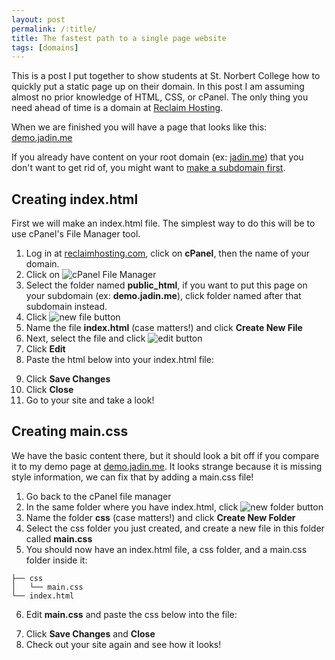 ```yaml
---
layout: post
permalink: /:title/
title: The fastest path to a single page website
tags: [domains]
---
```

This is a post I put together to show students at St. Norbert College how to quickly put a static page up on their domain. In this post I am assuming almost no prior knowledge of HTML, CSS, or cPanel. The only thing you need ahead of time is a domain at [Reclaim Hosting](https://reclaimhosting.com).

When we are finished you will have a page that looks like this: [demo.jadin.me](https://demo.jadin.me)

If you already have content on your root domain (ex: [jadin.me](https://jadin.me)) that you don't want to get rid of, you might want to [make a subdomain first](http://knight.domains/kb/creating-a-subdomain/). 

## Creating index.html

First we will make an index.html file. The simplest way to do this will be to use cPanel's File Manager tool.

1. Log in at [reclaimhosting.com](reclaimhosting.com), click on **cPanel**, then the name of your domain.
2. Click on ![cPanel File Manager](https://i.imgur.com/0JXPNAK.png)
3. Select the folder named **public_html**, if you want to put this page on your subdomain (ex: **demo.jadin.me**), click folder named after that subdomain instead.
4. Click ![new file button](https://i.imgur.com/e5cOxXl.png)
5. Name the file **index.html** (case matters!) and click **Create New File**
6. Next, select the file and click ![edit button](https://i.imgur.com/ucduek5.png)
7. Click **Edit**
8. Paste the html below into your index.html file:
<script src="https://gist.github.com/TaylorJadin/d789db56a7cfc37ebe34af3ed990092f.js"></script>
9. Click **Save Changes**
10. Click **Close**
11. Go to your site and take a look! 

## Creating main.css
We have the basic content there, but it should look a bit off if you compare it to my demo page at [demo.jadin.me](https://demo.jadin.me). It looks strange because it is missing style information, we can fix that by adding a main.css file!

1. Go back to the cPanel file manager
2. In the same folder where you have index.html, click ![new folder button](https://i.imgur.com/5vseFrE.png)
3. Name the folder **css** (case matters!) and click **Create New Folder**
4. Select the css folder you just created, and create a new file in this folder called **main.css**
5. You should now have an index.html file, a css folder, and a main.css folder inside it:
```
├── css
│   └── main.css
└── index.html
```
6. Edit **main.css** and paste the css below into the file:
<script src="https://gist.github.com/TaylorJadin/e912ba2cb1a1edf41f52b2b6da9a78ef.js"></script>
7. Click **Save Changes** and **Close**
8. Check out your site again and see how it looks!